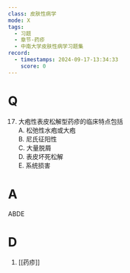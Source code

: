```yaml
---
class: 皮肤性病学
mode: X
tags:
  - 习题
  - 章节-药疹
  - 中南大学皮肤性病学习题集
record:
  - timestamps: 2024-09-17-13:34:33
    score: 0
---
```


# Q
17. 大疱性表皮松解型药疹的临床特点包括  
A. 松弛性水疱或大疱  
B. 尼氏征阳性  
C. 大量脱屑  
D. 表皮坏死松解  
E. 系统损害  
# A
ABDE
# D
1. [[药疹]]